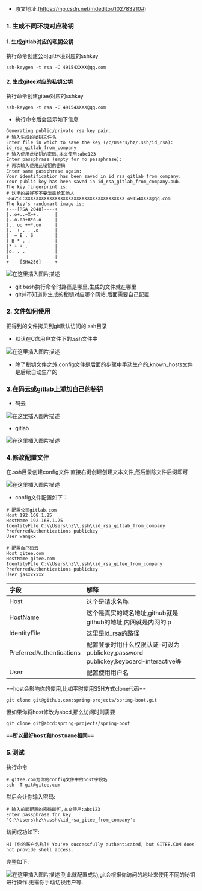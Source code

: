 - 原文地址:(https://mp.csdn.net/mdeditor/102783210#)
### 1. 生成不同环境对应秘钥 
#### 1. 生成gitlab对应的私钥公钥
执行命令创建公司git环境对应的sshkey
```linux
ssh-keygen -t rsa -C 49154XXXX@qq.com
```
#### 2. 生成gitee对应的私钥公钥
执行命令创建gitee对应的sshkey
```linux
ssh-keygen -t rsa -C 49154XXXX@qq.com
```

- 执行命令后会显示如下信息
```linux
Generating public/private rsa key pair.
# 输入生成的秘钥文件名
Enter file in which to save the key (/c/Users/hz/.ssh/id_rsa): id_rsa_gitlab_from_company
# 输入使用此秘钥的密码,本文使用:abc123
Enter passphrase (empty for no passphrase):
# 再次输入使用此秘钥的密码
Enter same passphrase again:
Your identification has been saved in id_rsa_gitlab_from_company.
Your public key has been saved in id_rsa_gitlab_from_company.pub.
The key fingerprint is:
# 这里的最好不不要泄露给其他人
SHA256:XXXXXXXXXXXXXXXXXXXXXXXXXXXXXXXXXXXXX 49154XXXX@qq.com
The key's randomart image is:
+---[RSA 2048]----+
|..o+..=X=+.      |
|..o.oo+B*o.o     |
|.. oo ++*.oo     |
|.  + . . .o      |
|  = E . S        |
| B * . .         |
|* + + .          |
|o. . .           |
|                 |
+----[SHA256]-----+
```
![在这里插入图片描述](https://img-blog.csdnimg.cn/20191028160125102.png?x-oss-process=image/watermark,type_ZmFuZ3poZW5naGVpdGk,shadow_10,text_aHR0cHM6Ly9qYXNtaW5leHouYmxvZy5jc2RuLm5ldA==,size_16,color_FFFFFF,t_70)
- git bash执行命令时路径是哪里,生成的文件就在哪里
- git并不知道你生成的秘钥对应哪个网站,后面需要自己配置

### 2. 文件如何使用
把得到的文件拷贝到git默认访问的.ssh目录
- 默认在C盘用户文件下的.ssh文件中

![在这里插入图片描述](https://img-blog.csdnimg.cn/2019102815482832.png?x-oss-process=image/watermark,type_ZmFuZ3poZW5naGVpdGk,shadow_10,text_aHR0cHM6Ly9qYXNtaW5leHouYmxvZy5jc2RuLm5ldA==,size_16,color_FFFFFF,t_70)
- 除了秘钥文件之外,config文件是后面的步骤中手动生产的,known_hosts文件是后续自动生产的

###  3.在码云或gitlab上添加自己的秘钥
- 码云

![在这里插入图片描述](https://img-blog.csdnimg.cn/20191028155634497.png?x-oss-process=image/watermark,type_ZmFuZ3poZW5naGVpdGk,shadow_10,text_aHR0cHM6Ly9qYXNtaW5leHouYmxvZy5jc2RuLm5ldA==,size_16,color_FFFFFF,t_70)
- gitlab

![在这里插入图片描述](https://img-blog.csdnimg.cn/20191028155703975.png?x-oss-process=image/watermark,type_ZmFuZ3poZW5naGVpdGk,shadow_10,text_aHR0cHM6Ly9qYXNtaW5leHouYmxvZy5jc2RuLm5ldA==,size_16,color_FFFFFF,t_70)
### 4.修改配置文件
在.ssh目录创建config文件
直接右键创建创建文本文件,然后删除文件后缀即可

![在这里插入图片描述](https://img-blog.csdnimg.cn/20191028155752808.png)
- config文件配置如下：
```
# 配置公司gitlab.com
Host 192.168.1.25       
HostName 192.168.1.25
IdentityFile C:\\Users\hz\\.ssh\\id_rsa_gitlab_from_company
PreferredAuthentications publickey
User wangxx

# 配置自己码云
Host gitee.com
HostName gitee.com
IdentityFile C:\\Users\hz\\.ssh\\id_rsa_gitee_from_company
PreferredAuthentications publickey
User jasxxxxxx
```

|字段|解释|
|:--------|:----|
|Host|这个是请求名称|
|HostName|这个是真实的域名地址,github就是github的地址,内网就是内网的ip|
|IdentityFile|这里是id_rsa的路径|
|PreferredAuthentications|配置登录时用什么权限认证–可设为publickey,password publickey,keyboard-interactive等|
|User|配置使用用户名|

==host会影响你的使用,比如平时使用SSH方式clone代码==

 ```linux
 git clone git@github.com:spring-projects/spring-boot.git
 ```
 但如果你将host修改为abcd,那么访问时则需要
 ```linux
 git clone git@abcd:spring-projects/spring-boot
 ```
<kbd>==**所以最好host和hostname相同**==</kbd>
 
### 5.测试
执行命令
```linux
# gitee.com为你的config文件中的host字段名
ssh -T git@gitee.com
```
然后会让你输入密码:
```linux
# 输入前面配置的密码即可,本文使用:abc123
Enter passphrase for key 'C:\\Users\hz\\.ssh\\id_rsa_gitee_from_company':
```
访问成功如下:
```linux
Hi [你的账户名称]! You've successfully authenticated, but GITEE.COM does not provide shell access.
```
完整如下:

![在这里插入图片描述](https://img-blog.csdnimg.cn/20191028161505712.png)
到此就配置成功,git会根据你访问的地址来使用不同的秘钥进行操作.无需你手动切换用户等.